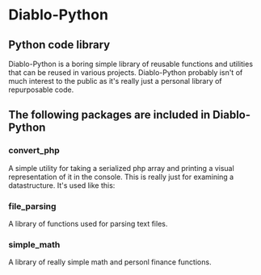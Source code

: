# Diablo-Python
## Python code library

Diablo-Python is a boring simple library of reusable functions and utilities that can be reused in various projects. Diablo-Python probably isn't of much interest to the public as it's really just a personal library of repurposable code. 

## The following packages are included in Diablo-Python

### convert_php

A simple utility for taking a serialized php array and printing a visual representation of it in the console. This is really just for examining a datastructure. It's used like this:

### file_parsing

A library of functions used for parsing text files.

### simple_math 

A library of really simple math and personl finance functions.  
